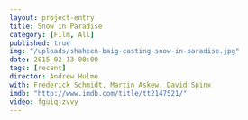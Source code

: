 ```yaml
---
layout: project-entry
title: Snow in Paradise
category: [Film, All]
published: true
img: "/uploads/shaheen-baig-casting-snow-in-paradise.jpg"
date: 2015-02-13 00:00
tags: [recent]
director: Andrew Hulme
with: Frederick Schmidt, Martin Askew, David Spinx
imdb: "http://www.imdb.com/title/tt2147521/"
video: fguiqjzvvy
---
```


